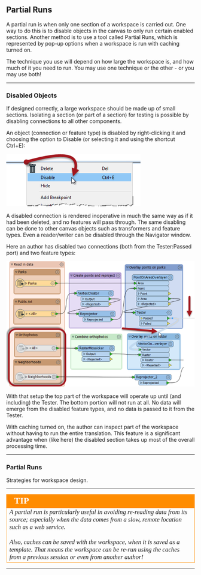 ## Partial Runs ##

A partial run is when only one section of a workspace is carried out. One way to do this is to disable objects in the canvas to only run certain enabled sections. Another method is to use a tool called Partial Runs, which is represented by pop-up options when a workspace is run with caching turned on.

The technique you use will depend on how large the workspace is, and how much of it you need to run. You may use one technique or the other - or you may use both!

---

### Disabled Objects ###

If designed correctly, a large workspace should be made up of small sections. Isolating a section (or part of a section) for testing is possible by disabling connections to all other components.

An object (connection or feature type) is disabled by right-clicking it and choosing the option to Disable (or selecting it and using the shortcut Ctrl+E):

![](./Images/Img3.025.DisablingConnection.png)

A disabled connection is rendered inoperative in much the same way as if it had been deleted, and no features will pass through. The same disabling can be done to other canvas objects such as transformers and feature types. Even a reader/writer can be disabled through the Navigator window.

Here an author has disabled two connections (both from the Tester:Passed port) and two feature types:

![](./Images/Img3.026.DisabledConnection.png)

With that setup the top part of the workspace will operate up until (and including) the Tester. The bottom portion will not run at all. No data will emerge from the disabled feature types, and no data is passed to it from the Tester.

With caching turned on, the author can inspect part of the workspace without having to run the entire translation. This feature is a significant advantage when (like here) the disabled section takes up most of the overall processing time.

---

### Partial Runs ###

Strategies for workspace design.

---

<!--Tip Section-->

<table style="border-spacing: 0px">
<tr>
<td style="vertical-align:middle;background-color:darkorange;border: 2px solid darkorange">
<i class="fa fa-info-circle fa-lg fa-pull-left fa-fw" style="color:white;padding-right: 12px;vertical-align:text-top"></i>
<span style="color:white;font-size:x-large;font-weight: bold;font-family:serif">TIP</span>
</td>
</tr>

<tr>
<td style="border: 1px solid darkorange">
<span style="font-family:serif; font-style:italic; font-size:larger">
A partial run is particularly useful in avoiding re-reading data from its source; especially when the data comes from a slow, remote location such as a web service.
<br><br>Also, caches can be saved with the workspace, when it is saved as a template. That means the workspace can be re-run using the caches from a previous session or even from another author!
</span>
</td>
</tr>
</table>

---
